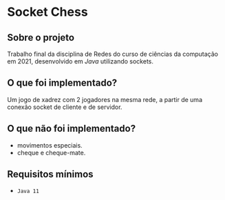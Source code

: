 # Socket Chess

## Sobre o projeto

Trabalho final da disciplina de Redes do curso de ciências da computação em 2021, desenvolvido em _Java_ utilizando sockets.

## O que foi implementado?

Um jogo de xadrez com 2 jogadores na mesma rede, a partir de uma conexão socket de cliente e de servidor.

## O que não foi implementado?

- movimentos especiais.
- cheque e cheque-mate.

## Requisitos mínimos

- `Java 11`
